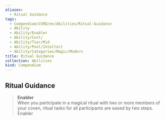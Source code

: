 ```yaml
---
aliases:
  - Ritual Guidance
tags:
  - Compendium/CSRD/en/Abilities/Ritual-Guidance
  - Ability
  - Ability/Enabler
  - Ability/Cost/
  - Ability/Tier/Mid
  - Ability/Pool/Intellect
  - Ability/Categories/Magic/Modern
title: Ritual Guidance
collection: Abilities
kind: Compendium
---
```

## Ritual Guidance
>**Enabler**  
When you participate in a magical ritual with two or more members of your coven, ritual tasks for all participants are eased by two steps. Enabler





